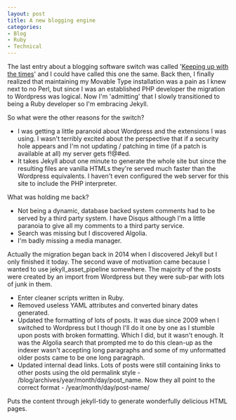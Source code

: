 ```yaml
---
layout: post
title: A new blogging engine
categories:
- Blog
- Ruby
- Technical
---
```

The last entry about a blogging software switch was called '[Keeping up with the times](http://www.rusiczki.net/2009/04/02/keeping-up-with-the-times/)' and I could have called this one the same. Back then, I finally realized that maintaining my Movable Type installation was a pain as I knew next to no Perl, but since I was an established PHP developer the migration to Wordpress was logical. Now I'm 'admitting' that I slowly transitioned to being a Ruby developer so I'm embracing Jekyll.

So what were the other reasons for the switch?

* I was getting a little paranoid about Wordpress and the extensions I was using. I wasn't terribly excited about the perspective that if a security hole appears and I'm not updating / patching in time (if a patch is available at all) my server gets f!@#ed.
* It takes Jekyll about one minute to generate the whole site but since the resulting files are vanilla HTMLs they're served much faster than the Wordpress equivalents. I haven't even configured the web server for this site to include the PHP interpreter.

What was holding me back?

* Not being a dynamic, database backed system comments had to be served by a third party system. I have Disqus although I'm a little paranoia to give all my comments to a third party service.
* Search was missing but I discovered Algolia.
* I'm badly missing a media manager.

Actually the migration began back in 2014 when I discovered Jekyll but I only finished it today. The second wave of motivation came because I wanted to use jekyll_asset_pipeline somewhere. The majority of the posts were created by an import from Wordpress but they were sub-par with lots of junk in them.
* Enter cleaner scripts written in Ruby.
* Removed useless YAML attributes and converted binary dates generated.
* Updated the formatting of lots of posts. It was due since 2009 when I switched to Wordpress but I though I'll do it one by one as I stumble upon posts with broken formatting. Which I did, but it wasn't enough. It was the Algolia search that prompted me to do this clean-up as the indexer wasn't accepting long paragraphs and some of my unformatted older posts came to be one long paragraph.
* Updated internal dead links. Lots of posts were still containing links to other posts using the old permalink style - /blog/archives/year/month/day/post_name. Now they all point to the correct format - /year/month/day/post-name/

Puts the content through jekyll-tidy to generate wonderfully delicious HTML pages.

